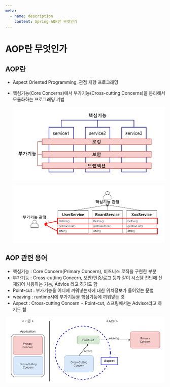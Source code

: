 ```yaml
---
meta:
  - name: description
    content: Spring AOP란 무엇인가
---
```

# AOP란 무엇인가

## AOP란

- Aspect Oriented Programming, 관점 지향 프로그래밍
- 핵심기능(Core Concerns)에서 부가기능(Cross-cutting Concerns)을 분리해서 모듈화하는 프로그래밍 기법
    
    ![spring_aop1.png](./spring_aop1.png)
    
    ![spring_aop2.png](./spring_aop2.png)
    

## AOP 관련 용어

- 핵심기능 : Core Concern(Primary Concern), 비즈니스 로직을 구현한 부분
- 부가기능 : Cross-cutting Concern, 보안/인증/로그 등과 같이 시스템 전반에 산재되어 사용하는 기능, Advice 라고 하기도 함
- Point-cut : 부가기능을 어디에 끼워넣는지에 대한 위치정보가 들어있는 문법
- weaving : runtime시에 부가기능을 핵심기능에 끼워넣는 것
- Aspect : Cross-cutting Concern + Point-cut, 스프링에서는 Advisor라고 하기도 함

![spring_aop3.png](./spring_aop3.png)

